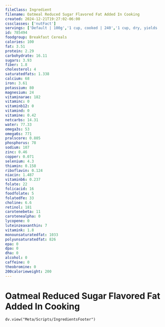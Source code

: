 ```yaml
---
fileClass: Ingredient
filename: Oatmeal Reduced Sugar Flavored Fat Added In Cooking
created: 2024-12-21T19:27:02-06:00
cssclasses: ['nutFact']
servings: ['Default | 100g','1 cup, cooked | 240','1 cup, dry, yields | 485','1 oz, dry, yields | 170']
id: 785494
foodgroup: Breakfast Cereals
calories: 100
fat: 3.51
protein: 2.29
carbohydrate: 16.11
sugars: 3.93
fiber: 1.8
cholesterol: 4
saturatedfats: 1.338
calcium: 68
iron: 3.61
potassium: 80
magnesium: 24
vitaminarae: 182
vitaminc: 0
vitaminb12: 0
vitamind: 0
vitamine: 0.42
netcarbs: 14.31
water: 77.33
omega3s: 53
omega6s: 771
pralscore: 0.805
phosphorus: 78
sodium: 107
zinc: 0.46
copper: 0.071
selenium: 4.3
thiamin: 0.158
riboflavin: 0.124
niacin: 1.487
vitaminb6: 0.237
folate: 22
folicacid: 16
foodfolate: 5
folatedfe: 33
choline: 6.6
retinol: 181
carotenebeta: 11
carotenealpha: 0
lycopene: 0
luteinzeaxanthin: 7
vitamink: 1.8
monounsaturatedfat: 1033
polyunsaturatedfat: 826
epa: 0
dpa: 0
dha: 0
alcohol: 0
caffeine: 0
theobromine: 0
200calorieweight: 200
---
```


# Oatmeal Reduced Sugar Flavored Fat Added In Cooking

```dataviewjs
dv.view("Meta/Scripts/IngredientsFooter")
```